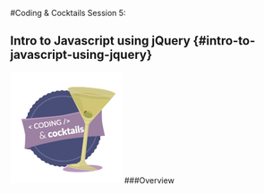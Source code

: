 #Coding & Cocktails Session 5:
## Intro to Javascript using jQuery {#intro-to-javascript-using-jquery}

![codingcocktailsbadge-200.png](images/image00.png)
###Overview